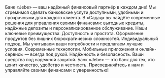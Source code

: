 Банк «Jebe» — ваш надёжный финансовый партнёр в каждом дне!
Мы стремимся сделать банковские услуги доступными, удобными и прозрачными для каждого клиента. В «Садақ» вы найдёте современные решения для управления своими финансами: выгодные кредиты, надёжные депозиты и персонализированное обслуживание.
Наши ключевые преимущества:
Доступность и простота. Оформление продуктов без лишних бюрократических сложностей.
Индивидуальный подход. Мы учитываем ваши потребности и предлагаем лучшие условия.
Современные технологии. Мобильные приложения и онлайн-сервисы — всегда под рукой.
Надёжность и безопасность. Ваши средства под надежной защитой.
Банк «Jebe» — это банк для тех, кто ценит качество, удобство и честность. Присоединяйтесь к нам и управляйте своими финансами с уверенностью!
